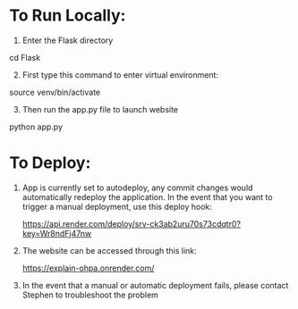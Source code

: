 # To Run Locally:

1. Enter the Flask directory

cd Flask

2. First type this command to enter virtual environment:

source venv/bin/activate

3. Then run the app.py file to launch website

python app.py


# To Deploy:
1. App is currently set to autodeploy, any commit changes would automatically redeploy the application. In the event that you want to trigger a manual deployment, use this deploy hook:

   https://api.render.com/deploy/srv-ck3ab2uru70s73cdqtr0?key=Wr8ndFj47nw
   
2. The website can be accessed through this link:

   https://explain-ohpa.onrender.com/

3. In the event that a manual or automatic deployment fails, please contact Stephen to troubleshoot the problem
